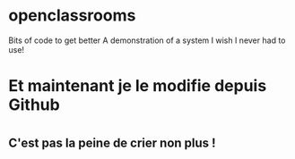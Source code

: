# openclassrooms
Bits of code to get better 
A demonstration of a system I wish I never had to use! 

<h1> Et maintenant je le modifie depuis Github <h1>
<h2 class="criePas"> C'est pas la peine de crier non plus ! <h2>
